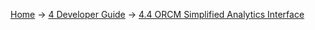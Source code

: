 [Home](Home) -> [4 Developer Guide](4-Developer-Guide) -> [4.4 ORCM Simplified Analytics Interface](4.4-ORCM-Simplified-Analytics-Interface)